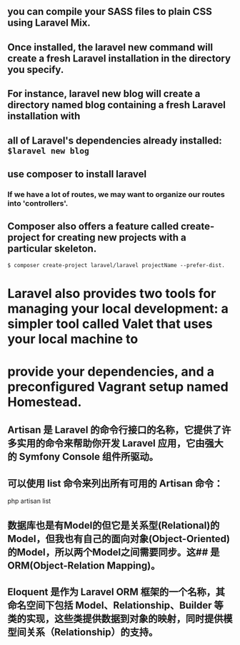 ## you can compile your SASS files to plain CSS using Laravel Mix.
## Once installed, the laravel new command will create a fresh Laravel installation in the directory you specify.
## For instance,  laravel new blog will create a directory named blog containing a fresh Laravel installation with
## all of Laravel's dependencies already installed: `$laravel new blog`

## use composer to install laravel
### If we have a lot of routes, we may want to organize our routes into 'controllers'.

## Composer also offers a feature called create-project for creating new projects with a particular skeleton.
```
$ composer create-project laravel/laravel projectName --prefer-dist.
```
# Laravel also provides two tools for managing your local development: a simpler tool called Valet that uses your local machine to
# provide your dependencies,  and a preconfigured Vagrant setup named Homestead.

## Artisan 是 Laravel 的命令行接口的名称，它提供了许多实用的命令来帮助你开发 Laravel 应用，它由强大的 Symfony Console 组件所驱动。

## 可以使用 list 命令来列出所有可用的 Artisan 命令：

php artisan list


## 数据库也是有Model的但它是关系型(Relational)的Model，但我也有自己的面向对象(Object-Oriented)的Model，所以两个Model之间需要同步。这## 是ORM(Object-Relation Mapping)。
## Eloquent 是作为 Laravel ORM 框架的一个名称，其命名空间下包括 Model、Relationship、Builder 等类的实现，这些类提供数据到对象的映射，同时提供模型间关系（Relationship）的支持。
